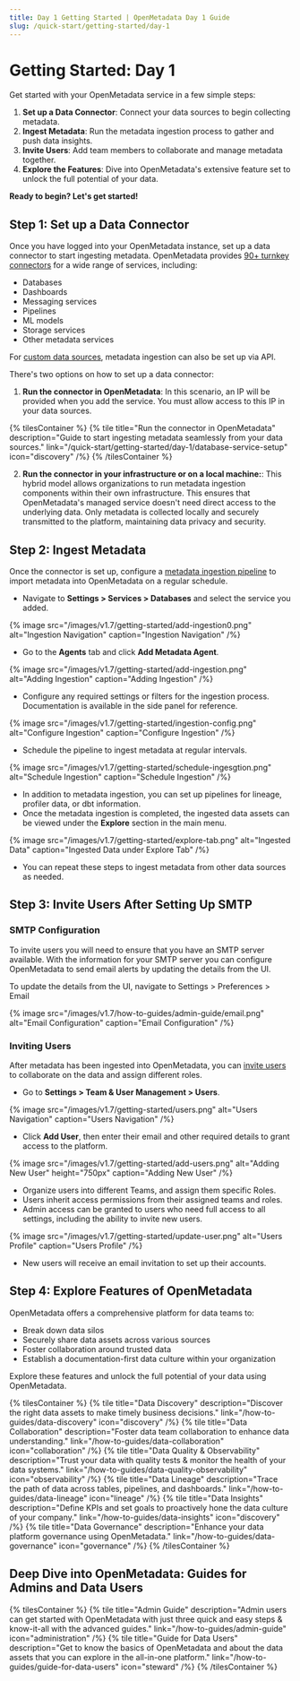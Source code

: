 ```yaml
---
title: Day 1 Getting Started | OpenMetadata Day 1 Guide
slug: /quick-start/getting-started/day-1
---
```


# Getting Started: Day 1

Get started with your OpenMetadata service in a few simple steps:

1. **Set up a Data Connector**: Connect your data sources to begin collecting metadata.
2. **Ingest Metadata**: Run the metadata ingestion process to gather and push data insights.
3. **Invite Users**: Add team members to collaborate and manage metadata together.
4. **Explore the Features**: Dive into OpenMetadata's extensive feature set to unlock the full potential of your data.

**Ready to begin? Let's get started!**

## Step 1: Set up a Data Connector

Once you have logged into your OpenMetadata instance, set up a data connector to start ingesting metadata. OpenMetadata provides [90+ turnkey connectors](/connectors) for a wide range of services, including:

- Databases
- Dashboards
- Messaging services
- Pipelines
- ML models
- Storage services
- Other metadata services

For [custom data sources](/connectors/custom-connectors), metadata ingestion can also be set up via API.

There's two options on how to set up a data connector:
1. **Run the connector in OpenMetadata**: In this scenario, an IP will be provided when you add the service. You must allow access to this IP in your data sources.
  
{% tilesContainer %}
{% tile
  title="Run the connector in OpenMetadata"
  description="Guide to start ingesting metadata seamlessly from your data sources."
  link="/quick-start/getting-started/day-1/database-service-setup"
  icon="discovery"
/%}
{% /tilesContainer %}

2. **Run the connector in your infrastructure or on a local machine:**: This hybrid model allows organizations to run metadata ingestion components within their own infrastructure. This ensures that OpenMetadata's managed service doesn't need direct access to the underlying data. Only metadata is collected locally and securely transmitted to the platform, maintaining data privacy and security.

## Step 2: Ingest Metadata

Once the connector is set up, configure a [metadata ingestion pipeline](/how-to-guides/admin-guide/how-to-ingest-metadata) 
to import metadata into OpenMetadata on a regular schedule.

- Navigate to **Settings > Services > Databases** and select the service you added.

{% image
  src="/images/v1.7/getting-started/add-ingestion0.png"
  alt="Ingestion Navigation"
  caption="Ingestion Navigation" /%}

- Go to the **Agents** tab and click **Add Metadata Agent**.

{% image
  src="/images/v1.7/getting-started/add-ingestion.png"
  alt="Adding Ingestion"
  caption="Adding Ingestion" /%}

- Configure any required settings or filters for the ingestion process. Documentation is available in the side panel for reference.

{% image
  src="/images/v1.7/getting-started/ingestion-config.png"
  alt="Configure Ingestion"
  caption="Configure Ingestion" /%}

- Schedule the pipeline to ingest metadata at regular intervals.

{% image
  src="/images/v1.7/getting-started/schedule-ingesgtion.png"
  alt="Schedule Ingestion"
  caption="Schedule Ingestion" /%}

- In addition to metadata ingestion, you can set up pipelines for lineage, profiler data, or dbt information.
- Once the metadata ingestion is completed, the ingested data assets can be viewed under the **Explore** section in the main menu.

{% image
  src="/images/v1.7/getting-started/explore-tab.png"
  alt="Ingested Data"
  caption="Ingested Data under Explore Tab" /%}

- You can repeat these steps to ingest metadata from other data sources as needed.

## Step 3: Invite Users After Setting Up SMTP

### SMTP Configuration

To invite users you will need to ensure that you have an SMTP server available. With the information for your SMTP server you can configure OpenMetadata to send email alerts by updating the details from the UI.

To update the details from the UI, navigate to Settings > Preferences > Email

{% image
src="/images/v1.7/how-to-guides/admin-guide/email.png"
alt="Email Configuration"
caption="Email Configuration"
/%}

### Inviting Users

After metadata has been ingested into OpenMetadata, you can [invite users](/how-to-guides/admin-guide/teams-and-users/invite-users) to collaborate on the data and assign different roles.

- Go to **Settings > Team & User Management > Users**.

{% image
  src="/images/v1.7/getting-started/users.png"
  alt="Users Navigation"
  caption="Users Navigation" /%}

- Click **Add User**, then enter their email and other required details to grant access to the platform.

{% image
  src="/images/v1.7/getting-started/add-users.png"
  alt="Adding New User"
  height="750px"
  caption="Adding New User" /%}

- Organize users into different Teams, and assign them specific Roles.
- Users inherit access permissions from their assigned teams and roles.
- Admin access can be granted to users who need full access to all settings, including the ability to invite new users.

{% image
  src="/images/v1.7/getting-started/update-user.png"
  alt="Users Profile"
  caption="Users Profile" /%}

- New users will receive an email invitation to set up their accounts.

## Step 4: Explore Features of OpenMetadata

OpenMetadata offers a comprehensive platform for data teams to:
- Break down data silos
- Securely share data assets across various sources
- Foster collaboration around trusted data
- Establish a documentation-first data culture within your organization

Explore these features and unlock the full potential of your data using OpenMetadata.

{% tilesContainer %}
{% tile
    title="Data Discovery"
    description="Discover the right data assets to make timely business decisions."
    link="/how-to-guides/data-discovery"
    icon="discovery"
/%}
{% tile
    title="Data Collaboration"
    description="Foster data team collaboration to enhance data understanding."
    link="/how-to-guides/data-collaboration"
    icon="collaboration"
/%}
{% tile
    title="Data Quality & Observability"
    description="Trust your data with quality tests & monitor the health of your data systems."
    link="/how-to-guides/data-quality-observability"
    icon="observability"
/%}
{% tile
    title="Data Lineage"
    description="Trace the path of data across tables, pipelines, and dashboards."
    link="/how-to-guides/data-lineage"
    icon="lineage"
/%}
{% tile
    title="Data Insights"
    description="Define KPIs and set goals to proactively hone the data culture of your company."
    link="/how-to-guides/data-insights"
    icon="discovery"
/%}
{% tile
    title="Data Governance"
    description="Enhance your data platform governance using OpenMetadata."
    link="/how-to-guides/data-governance"
    icon="governance"
/%}
{% /tilesContainer %}

## Deep Dive into OpenMetadata: Guides for Admins and Data Users 

{% tilesContainer %}
{% tile
    title="Admin Guide"
    description="Admin users can get started with OpenMetadata with just three quick and easy steps & know-it-all with the advanced guides."
    link="/how-to-guides/admin-guide"
    icon="administration"
/%}
{% tile
    title="Guide for Data Users"
    description="Get to know the basics of OpenMetadata and about the data assets that you can explore in the all-in-one platform."
    link="/how-to-guides/guide-for-data-users"
    icon="steward"
/%}
{% /tilesContainer %}
